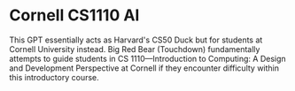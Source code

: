 # Cornell CS1110 AI
This GPT essentially acts as Harvard's CS50 Duck but for students at Cornell University instead. Big Red Bear (Touchdown) fundamentally attempts to guide students in CS 1110—Introduction to Computing: A Design and Development Perspective at Cornell if they encounter difficulty within this introductory course.
